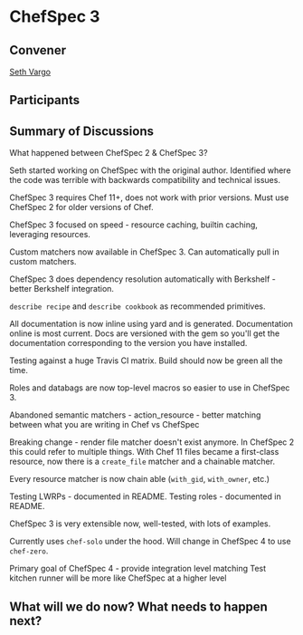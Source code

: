 ChefSpec 3
==========

## Convener

[Seth Vargo](https://twitter.com/sethvargo)

## Participants

## Summary of Discussions

What happened between ChefSpec 2 & ChefSpec 3?

Seth started working on ChefSpec with the original author.  Identified where the code was terrible with backwards compatibility and technical issues.

ChefSpec 3 requires Chef 11+, does not work with prior versions.  Must use ChefSpec 2 for older versions of Chef.

ChefSpec 3 focused on speed - resource caching, builtin caching, leveraging resources.

Custom matchers now available in ChefSpec 3.  Can automatically pull in custom matchers.

ChefSpec 3 does dependency resolution automatically with Berkshelf - better Berkshelf integration.

`describe recipe` and `describe cookbook` as recommended primitives.

All documentation is now inline using yard and is generated.  Documentation online is most current.  Docs are versioned with the gem so you'll get the documentation corresponding to the version you have installed.

Testing against a huge Travis CI matrix.  Build should now be green all the time.

Roles and databags are now top-level macros so easier to use in ChefSpec 3.

Abandoned semantic matchers - action_resource - better matching between what you are writing in Chef vs ChefSpec

Breaking change - render file matcher doesn't exist anymore.  In ChefSpec 2 this could refer to multiple things.  With Chef 11 files became a first-class resource, now there is a `create_file` matcher and a chainable matcher.

Every resource matcher is now chain able (`with_gid`, `with_owner`, etc.)

Testing LWRPs - documented in README.
Testing roles - documented in README.

ChefSpec 3 is very extensible now, well-tested, with lots of examples.

Currently uses `chef-solo` under the hood.  Will change in ChefSpec 4 to use `chef-zero`.

Primary goal of ChefSpec 4 - provide integration level matching
Test kitchen runner will be more like ChefSpec at a higher level

## What will we do now?  What needs to happen next?